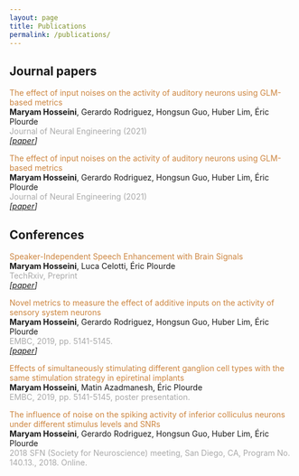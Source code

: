 ```yaml
---
layout: page
title: Publications
permalink: /publications/
---
```



## Journal papers

<tr>
<td valign="middle" width="760"><p><font color="Peru">The effect of input noises on the activity of auditory neurons using GLM-based metrics</font><br>
<strong>Maryam Hosseini</strong>, Gerardo Rodriguez, Hongsun Guo, Huber Lim, Éric Plourde <br>
<font color="#A9A9A9">Journal of Neural Engineering (2021)</font> <br> <em>
   <span style="font-weight: normal;">[<a href="https://doi.org/10.1088/1741-2552/abe979
" target="_blank">paper</a>]  </span>
   </em></p></td>
</tr>



<tr>
<td valign="middle" width="760"><p><font color="Peru">The effect of input noises on the activity of auditory neurons using GLM-based metrics</font><br>
<strong>Maryam Hosseini</strong>, Gerardo Rodriguez, Hongsun Guo, Huber Lim, Éric Plourde <br>
<font color="#A9A9A9">Journal of Neural Engineering (2021)</font> <br> <em>
   <span style="font-weight: normal;">[<a href="https://doi.org/10.1088/1741-2552/abe979
" target="_blank">paper</a>]  </span>
   </em></p></td>
</tr>


## Conferences

<tr>
<td valign="middle" width="760"><p><font color="Peru">Speaker-Independent Speech Enhancement with Brain Signals</font><br>
<strong>Maryam Hosseini</strong>, Luca Celotti, Éric Plourde <br>
<font color="#A9A9A9">TechRxiv, Preprint</font> <br> <em>
   <span style="font-weight: normal;">[<a href="https://doi.org/10.36227/techrxiv.16624477.v1
" target="_blank">paper</a>] </span>
   </em></p></td>
</tr>

<tr>
<td valign="middle" width="760"><p><font color="Peru">Novel metrics to measure the effect of additive inputs on the activity of sensory system neurons</font><br>
<strong>Maryam Hosseini</strong>, Gerardo Rodriguez, Hongsun Guo, Huber Lim, Éric Plourde <br>
<font color="#A9A9A9">EMBC, 2019, pp. 5141-5145.</font> <br> <em>
   <span style="font-weight: normal;">[<a href="https://doi.org/10.1109/EMBC.2019.8857622
" target="_blank">paper</a>]  </span>
   </em></p></td>
</tr>

<tr>
<td valign="middle" width="760"><p><font color="Peru">Effects of simultaneously stimulating different ganglion cell types with the same stimulation strategy in epiretinal implants</font><br>
<strong>Maryam Hosseini</strong>, Matin Azadmanesh, Éric Plourde <br>
<font color="#A9A9A9">EMBC, 2019, pp. 5141-5145, poster presentation.</font> <br> <em>
   <span style="font-weight: normal;"> </span>
   </em></p></td>
</tr>


<tr>
<td valign="middle" width="760"><p><font color="Peru">The influence of noise on the spiking activity of inferior colliculus neurons under different stimulus levels and SNRs</font><br>
<strong>Maryam Hosseini</strong>, Gerardo Rodriguez, Hongsun Guo, Huber Lim, Éric Plourde <br>
<font color="#A9A9A9">2018 SFN (Society for Neuroscience) meeting, San Diego, CA, Program No. 140.13., 2018. Online.</font> <br> <em>
   <span style="font-weight: normal;"> </span>
   </em></p></td>
</tr>

